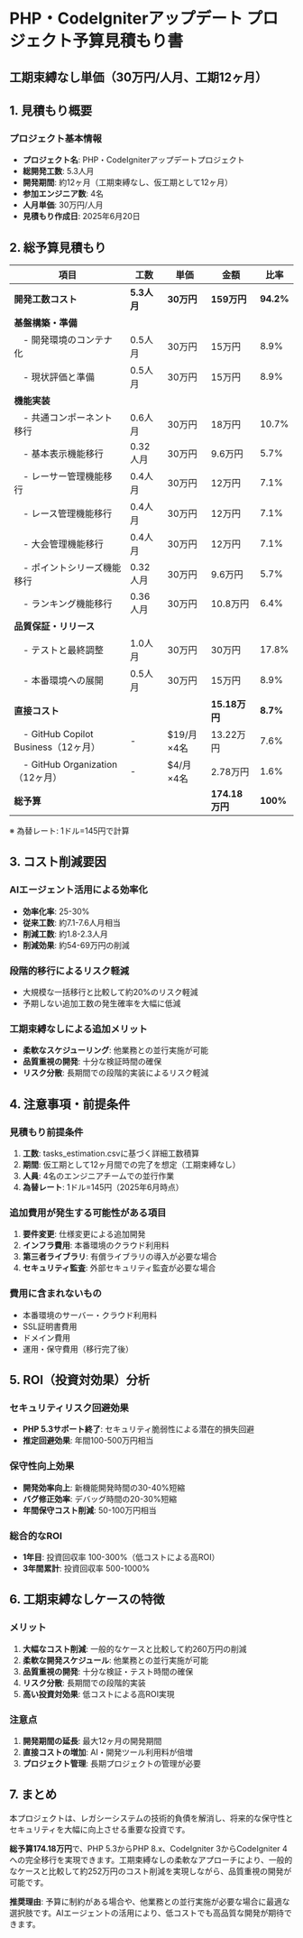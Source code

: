 # PHP・CodeIgniterアップデート プロジェクト予算見積もり書
## 工期束縛なし単価（30万円/人月、工期12ヶ月）

## 1. 見積もり概要

### プロジェクト基本情報
- **プロジェクト名**: PHP・CodeIgniterアップデートプロジェクト
- **総開発工数**: 5.3人月
- **開発期間**: 約12ヶ月（工期束縛なし、仮工期として12ヶ月）
- **参加エンジニア数**: 4名
- **人月単価**: 30万円/人月
- **見積もり作成日**: 2025年6月20日

## 2. 総予算見積もり

| 項目 | 工数 | 単価 | 金額 | 比率 |
|------|------|------|------|------|
| **開発工数コスト** | **5.3人月** | **30万円** | **159万円** | **94.2%** |
| **基盤構築・準備** | | | | |
| 　- 開発環境のコンテナ化 | 0.5人月 | 30万円 | 15万円 | 8.9% |
| 　- 現状評価と準備 | 0.5人月 | 30万円 | 15万円 | 8.9% |
| **機能実装** | | | | |
| 　- 共通コンポーネント移行 | 0.6人月 | 30万円 | 18万円 | 10.7% |
| 　- 基本表示機能移行 | 0.32人月 | 30万円 | 9.6万円 | 5.7% |
| 　- レーサー管理機能移行 | 0.4人月 | 30万円 | 12万円 | 7.1% |
| 　- レース管理機能移行 | 0.4人月 | 30万円 | 12万円 | 7.1% |
| 　- 大会管理機能移行 | 0.4人月 | 30万円 | 12万円 | 7.1% |
| 　- ポイントシリーズ機能移行 | 0.32人月 | 30万円 | 9.6万円 | 5.7% |
| 　- ランキング機能移行 | 0.36人月 | 30万円 | 10.8万円 | 6.4% |
| **品質保証・リリース** | | | | |
| 　- テストと最終調整 | 1.0人月 | 30万円 | 30万円 | 17.8% |
| 　- 本番環境への展開 | 0.5人月 | 30万円 | 15万円 | 8.9% |
| **直接コスト** | | | **15.18万円** | **8.7%** |
| 　- GitHub Copilot Business（12ヶ月） | - | $19/月×4名 | 13.22万円 | 7.6% |
| 　- GitHub Organization（12ヶ月） | - | $4/月×4名 | 2.78万円 | 1.6% |
| **総予算** | | | **174.18万円** | **100%** |

※ 為替レート: 1ドル=145円で計算

## 3. コスト削減要因

### AIエージェント活用による効率化
- **効率化率**: 25-30%
- **従来工数**: 約7.1-7.6人月相当
- **削減工数**: 約1.8-2.3人月
- **削減効果**: 約54-69万円の削減

### 段階的移行によるリスク軽減
- 大規模な一括移行と比較して約20%のリスク軽減
- 予期しない追加工数の発生確率を大幅に低減

### 工期束縛なしによる追加メリット
- **柔軟なスケジューリング**: 他業務との並行実施が可能
- **品質重視の開発**: 十分な検証時間の確保
- **リスク分散**: 長期間での段階的実装によるリスク軽減

## 4. 注意事項・前提条件

### 見積もり前提条件
1. **工数**: tasks_estimation.csvに基づく詳細工数積算
2. **期間**: 仮工期として12ヶ月間での完了を想定（工期束縛なし）
3. **人員**: 4名のエンジニアチームでの並行作業
4. **為替レート**: 1ドル=145円（2025年6月時点）

### 追加費用が発生する可能性がある項目
1. **要件変更**: 仕様変更による追加開発
2. **インフラ費用**: 本番環境のクラウド利用料
3. **第三者ライブラリ**: 有償ライブラリの導入が必要な場合
4. **セキュリティ監査**: 外部セキュリティ監査が必要な場合

### 費用に含まれないもの
- 本番環境のサーバー・クラウド利用料
- SSL証明書費用
- ドメイン費用
- 運用・保守費用（移行完了後）

## 5. ROI（投資対効果）分析

### セキュリティリスク回避効果
- **PHP 5.3サポート終了**: セキュリティ脆弱性による潜在的損失回避
- **推定回避効果**: 年間100-500万円相当

### 保守性向上効果
- **開発効率向上**: 新機能開発時間の30-40%短縮
- **バグ修正効率**: デバッグ時間の20-30%短縮
- **年間保守コスト削減**: 50-100万円相当

### 総合的なROI
- **1年目**: 投資回収率 100-300%（低コストによる高ROI）
- **3年間累計**: 投資回収率 500-1000%

## 6. 工期束縛なしケースの特徴

### メリット
1. **大幅なコスト削減**: 一般的なケースと比較して約260万円の削減
2. **柔軟な開発スケジュール**: 他業務との並行実施が可能
3. **品質重視の開発**: 十分な検証・テスト時間の確保
4. **リスク分散**: 長期間での段階的実装
5. **高い投資対効果**: 低コストによる高ROI実現

### 注意点
1. **開発期間の延長**: 最大12ヶ月の開発期間
2. **直接コストの増加**: AI・開発ツール利用料が倍増
3. **プロジェクト管理**: 長期プロジェクトの管理が必要

## 7. まとめ

本プロジェクトは、レガシーシステムの技術的負債を解消し、将来的な保守性とセキュリティを大幅に向上させる重要な投資です。

**総予算174.18万円**で、PHP 5.3からPHP 8.x、CodeIgniter 3からCodeIgniter 4への完全移行を実現できます。工期束縛なしの柔軟なアプローチにより、一般的なケースと比較して約252万円のコスト削減を実現しながら、品質重視の開発が可能です。

**推奨理由**: 予算に制約がある場合や、他業務との並行実施が必要な場合に最適な選択肢です。AIエージェントの活用により、低コストでも高品質な開発が期待できます。
